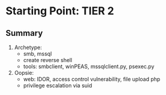 # Starting Point: TIER 2

## Summary

1. Archetype:
    - smb, mssql
    - create reverse shell
    - tools: smbclient, winPEAS, mssqlclient.py, psexec.py
2. Oopsie:
    - web: IDOR, access control vulnerability, file upload php
    - privilege escalation via suid
